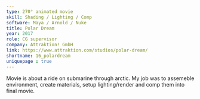```yaml
---
type: 270° animated movie
skill: Shading / Lighting / Comp
software: Maya / Arnold / Nuke
title: Polar Dream
year: 2017
role: CG supervisor
company: Attraktion! GmbH
link: https://www.attraktion.com/studios/polar-dream/
shortname: 16_polardream
uniquepage : true 
---
```


Movie is about a ride on submarine through arctic. 
My job was to assemeble environment, create materials, setup lighting/render and comp them into final movie.